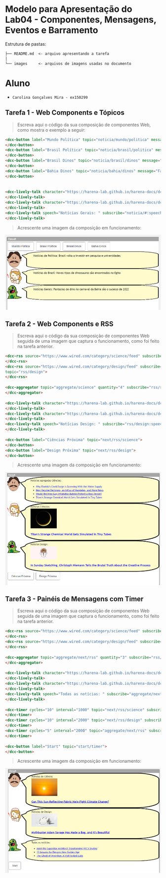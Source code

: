 # Modelo para Apresentação do Lab04 - Componentes, Mensagens, Eventos e Barramento

Estrutura de pastas:

~~~
├── README.md  <- arquivo apresentando a tarefa
│
└── images     <- arquivos de imagens usadas no documento
~~~

# Aluno
* `Carolina Gonçalves Mira - ex150299`

## Tarefa 1 - Web Components e Tópicos

> Escreva aqui o código da sua composição de componentes Web, como mostra o exemplo a seguir:

~~~html
<dcc-button label="Mundo Política" topic="noticia/mundo/politica" message="Talibã deixa Afeganistão e a paz retorna">
</dcc-button>
<dcc-button label="Brasil Política" topic="noticia/brasil/politica" message="Brasil volta a investir em pesquisa e universidades">
</dcc-button>
<dcc-button label="Brasil Dinos" topic="noticia/brasil/dinos" message="Novos tipos de dinossauros são encontrados no Egito">
</dcc-button>
<dcc-button label="Bahia Dinos" topic="noticia/bahia/dinos" message="Fantasias de dino no carnaval da Bahia são o sucesso de 2022">
</dcc-button>


<dcc-lively-talk character="https://harena-lab.github.io/harena-docs/dccs/tutorial/images/doctor.png" speech="Notícias de Política: " subscribe="noticia/+/politica:speech">
</dcc-lively-talk>
<dcc-lively-talk character="https://harena-lab.github.io/harena-docs/dccs/tutorial/images/nurse.png" speech="Notícias do Brasil: " subscribe="noticia/brasil/+:speech">
</dcc-lively-talk>
<dcc-lively-talk speech="Notícias Gerais: " subscribe="noticia/#:speech">
</dcc-lively-talk>
~~~

> Acrescente uma imagem da composição em funcionamento:

![Composition Screenshot](images/dcc-composition1.png)

## Tarefa 2 - Web Components e RSS
> Escreva aqui o código da sua composição de componentes Web seguida de uma imagem que captura o funcionamento, como foi feito na tarefa anterior.

~~~html
<dcc-rss source="https://www.wired.com/category/science/feed" subscribe="next/rss/science:next" topic="rss/science">
</dcc-rss>
<dcc-rss source="https://www.wired.com/category/design/feed" subscribe="next/rss/design:next" 
topic="rss/design">
</dcc-rss>

<dcc-aggregator topic="aggregate/science" quantity="4" subscribe="rss/science">
</dcc-aggregator>

<dcc-lively-talk character="https://harena-lab.github.io/harena-docs/dccs/tutorial/images/doctor.png" speech="Notícias agregadas Ciências: " subscribe="aggregate/science:speech">
</dcc-lively-talk>
<dcc-lively-talk character="https://harena-lab.github.io/harena-docs/dccs/tutorial/images/nurse.png" speech="Notícias Ciências: " subscribe="rss/science:speech">
</dcc-lively-talk>
<dcc-lively-talk speech="Notícias Design: " subscribe="rss/design:speech">
</dcc-lively-talk>

<dcc-button label="Ciências Próxima" topic="next/rss/science">
</dcc-button>
<dcc-button label="Design Próxima" topic="next/rss/design">
</dcc-button>
~~~

> Acrescente uma imagem da composição em funcionamento:

![Composition Screenshot](images/dcc-composition2.png)

## Tarefa 3 - Painéis de Mensagens com Timer
> Escreva aqui o código da sua composição de componentes Web seguida de uma imagem que captura o funcionamento, como foi feito na tarefa anterior.

~~~html
<dcc-rss source="https://www.wired.com/category/science/feed" subscribe="next/rss/science:next" topic="rss/science">
</dcc-rss>
<dcc-rss source="https://www.wired.com/category/design/feed" subscribe="next/rss/design:next" topic="rss/design">
</dcc-rss>

<dcc-aggregator topic="aggregate/next/rss" quantity="3" subscribe="rss/#">
</dcc-aggregator>

<dcc-lively-talk character="https://harena-lab.github.io/harena-docs/dccs/tutorial/images/doctor.png" speech="Notícias de Ciência: " subscribe="+/science:speech">
</dcc-lively-talk>
<dcc-lively-talk character="https://harena-lab.github.io/harena-docs/dccs/tutorial/images/nurse.png" speech="Notícias de Design: " subscribe="+/design:speech">
</dcc-lively-talk>
<dcc-lively-talk speech="Todas as notícias: " subscribe="aggregate/next/rss:speech">
</dcc-lively-talk>

<dcc-timer cycles="10" interval="1000" topic="next/rss/science" subscribe="start/timer:start">
</dcc-timer>
<dcc-timer cycles="10" interval="2000" topic="next/rss/design" subscribe="start/timer:start">
</dcc-timer>
<dcc-timer cycles="5" interval="2000" topic="aggregate/next/rss" subscribe="start/timer:start">
</dcc-timer>

<dcc-button label="Start" topic="start/timer">
</dcc-button>
~~~

> Acrescente uma imagem da composição em funcionamento:

![Composition Screenshot](images/dcc-composition3.png)